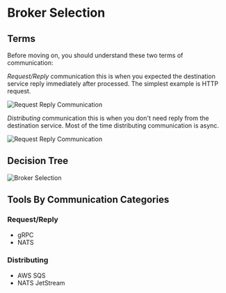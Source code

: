 # Broker Selection

## Terms

Before moving on, you should understand these two terms of communication:

*Request/Reply* communication this is when you expected the destination service
reply immediately after processed. The simplest example is HTTP request.

![Request Reply Communication](https://www.plantuml.com/plantuml/svg/POxD2i9038JlVOgyGF4k8fLwyI12Ym-mR8Uok9lM91Nwzcwf-8EN367cOwPISs9JYjJWFa4jwnXdgeUK9WxUMHYuq5lWqObBrDeSGMeI_49zEmlF7cUekXw767fEO2EV3wIuAgI5F887bNkwIFVvj-_sMk0Cg_k3xCf_90_TDD1nOCMBxDOKdOv51Uxon2S0 "Request Reply Communication")

*Distributing* communication this is when you don't need reply from the
destination service. Most of the time distributing communication is async.

![Request Reply Communication](https://www.plantuml.com/plantuml/svg/ZP3D2i9038JlVOezwa6yYuZINZo8OF41rkrG5tVJcgH2tzuj1VzwyP8GPhvao5RKidOnc1Fk7KHJRqDlyYR6ZhopwXlAvEQfjMoZARKFCABitK1zAWDF3WU8s1gxu6kA83Kk5N1s5d09VdW7izYO8rVlUVMwdZEiObIpBqzYIbXsrpSqcglHRMQ57t9TEiLyWkx8Xbwz-ml-ZBfUJAEc1orFaBOXmS-UVP5jGLLwpHC0 "Request Reply Communication")

## Decision Tree

![Broker Selection](https://www.plantuml.com/plantuml/svg/bPB1ReCm343FvIjyRBdilXtMhZtjK6rbKhLZoWn49J6BdLNy_GoCegwgfba28YVoUpPPifWWqTNm5EY80JAiCHTBFkbt4bl0V4FGKeIJyG92mEW_eB0rWbI1Obc1GsPJ8Xpw6eyBtK0FytVaHG8QzscwheWOeTozhDFqeS-oK9DWhTdvbeQ37MrV6O6ZLGOLa9DpqTlST4fmG3cXLbQRe1hXo-R8PzmEFoEotEsmgTj5CflD9kvszPPrN4tss0use3UM9TX35ElBGM8GqQwHVqWj2peWNxSGejS5D06TPRnkTOnBD3oZP1BGkB7vCSusaz4uZCdbwXSuOxteqz5_JN-Sossr_-XTATxMl2oxscUGlMP_rjExP8jaMWtlfNxqKdu3 "Broker Selection")

## Tools By Communication Categories

### Request/Reply

- gRPC
- NATS

### Distributing

- AWS SQS
- NATS JetStream
